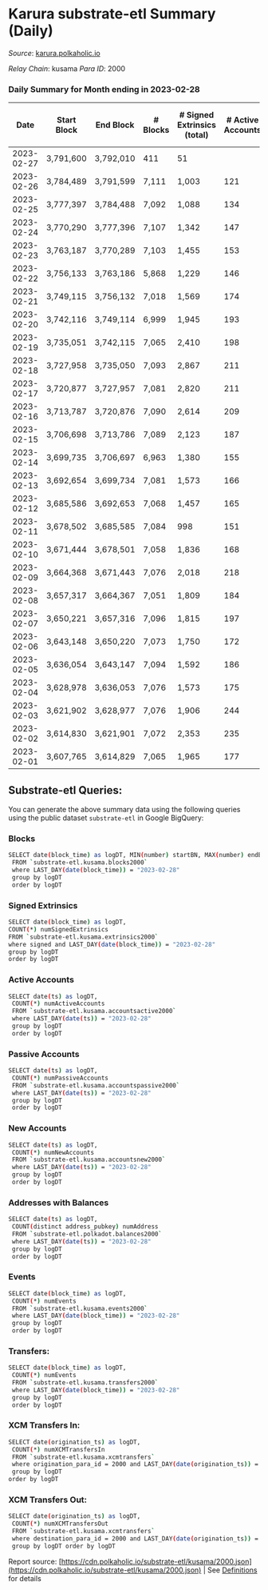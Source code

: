 # Karura substrate-etl Summary (Daily)

_Source_: [karura.polkaholic.io](https://karura.polkaholic.io)

*Relay Chain*: kusama
*Para ID*: 2000



### Daily Summary for Month ending in 2023-02-28


| Date | Start Block | End Block | # Blocks | # Signed Extrinsics (total) | # Active Accounts | # Passive | # New | # Addresses with Balances | # Events | # Transfers | # XCM Transfers In | # XCM Transfers Out | Issues | 
| ---- | ----------- | --------- | -------- | --------------------------- | ----------------- | --------- | ----- | ------------------------- | -------- | ----------- | ------------------ | ------------------- | ------ |
| 2023-02-27 | 3,791,600 | 3,792,010 | 411 | 51 |  |  |  |  | 3,243 | 26 ($2,190.50) |   |   |  |
| 2023-02-26 | 3,784,489 | 3,791,599 | 7,111 | 1,003 | 121 | 27 | 11 | 95,173 | 57,286 | 699 ($103,110.30) |   |   |  |
| 2023-02-25 | 3,777,397 | 3,784,488 | 7,092 | 1,088 | 134 | 28 | 10 | 95,162 | 57,621 | 718 ($487,161.97) |   |   |  |
| 2023-02-24 | 3,770,290 | 3,777,396 | 7,107 | 1,342 | 147 | 28 | 11 | 95,152 | 61,144 | 1,238 ($276,617.16) |   |   |  |
| 2023-02-23 | 3,763,187 | 3,770,289 | 7,103 | 1,455 | 153 | 33 | 16 | 95,144 | 61,133 | 1,199 ($288,851.12) | 65 ($45,050.20) | 80 ($32,155.96) |  |
| 2023-02-22 | 3,756,133 | 3,763,186 | 5,868 | 1,229 | 146 | 29 | 12 | 95,132 | 51,132 | 1,028 ($165,505.63) | 96 ($56,901.12) | 108 ($37,728.06) |  |
| 2023-02-21 | 3,749,115 | 3,756,132 | 7,018 | 1,569 | 174 | 42 | 23 | 95,123 | 62,415 | 1,459 ($296,739.67) | 116 ($56,408.73) | 127 ($76,052.23) |  |
| 2023-02-20 | 3,742,116 | 3,749,114 | 6,999 | 1,945 | 193 | 38 | 21 | 95,102 | 64,205 | 1,612 ($1,434,492.28) | 88 ($46,758.21) | 102 ($215,668.11) |  |
| 2023-02-19 | 3,735,051 | 3,742,115 | 7,065 | 2,410 | 198 | 44 | 22 | 95,084 | 70,237 | 2,503 ($701,736.73) | 116 ($63,074.91) | 127 ($96,181.09) |  |
| 2023-02-18 | 3,727,958 | 3,735,050 | 7,093 | 2,867 | 211 | 47 | 26 | 95,065 | 73,034 | 2,725 ($1,100,768.27) | 156 ($138,948.37) | 163 ($298,383.96) |  |
| 2023-02-17 | 3,720,877 | 3,727,957 | 7,081 | 2,820 | 211 | 51 | 32 | 95,044 | 75,064 | 3,481 ($1,806,826.93) | 151 ($338,229.27) | 160 ($413,422.87) |  |
| 2023-02-16 | 3,713,787 | 3,720,876 | 7,090 | 2,614 | 209 | 43 | 23 | 95,018 | 72,550 | 2,935 ($1,151,574.88) | 130 ($116,749.62) | 118 ($153,050.08) |  |
| 2023-02-15 | 3,706,698 | 3,713,786 | 7,089 | 2,123 | 187 | 48 | 31 | 94,996 | 67,967 | 2,235 ($850,555.45) | 89 ($86,070.82) | 94 ($80,799.19) |  |
| 2023-02-14 | 3,699,735 | 3,706,697 | 6,963 | 1,380 | 155 | 41 | 23 | 94,967 | 60,760 | 1,449 ($583,340.68) | 89 ($228,788.29) | 95 ($159,926.42) |  |
| 2023-02-13 | 3,692,654 | 3,699,734 | 7,081 | 1,573 | 166 | 38 | 18 | 94,950 | 63,105 | 1,509 ($405,113.86) | 114 ($85,229.91) | 111 ($61,384.10) |  |
| 2023-02-12 | 3,685,586 | 3,692,653 | 7,068 | 1,457 | 165 | 37 | 15 | 94,934 | 61,118 | 1,174 ($319,992.09) | 67 ($111,837.46) | 70 ($37,911.86) |  |
| 2023-02-11 | 3,678,502 | 3,685,585 | 7,084 | 998 | 151 | 39 | 17 | 94,920 | 57,231 | 749 ($127,946.31) | 46 ($19,077.36) | 71 ($25,975.45) |  |
| 2023-02-10 | 3,671,444 | 3,678,501 | 7,058 | 1,836 | 168 | 39 | 9 | 94,906 | 65,276 | 1,832 ($786,278.92) | 149 ($153,706.97) | 156 ($123,879.40) |  |
| 2023-02-09 | 3,664,368 | 3,671,443 | 7,076 | 2,018 | 218 | 52 | 30 | 94,900 | 67,880 | 2,342 ($1,549,176.16) | 164 ($138,670.20) | 181 ($176,513.67) |  |
| 2023-02-08 | 3,657,317 | 3,664,367 | 7,051 | 1,809 | 184 | 41 | 16 | 94,878 | 65,693 | 2,161 ($1,674,749.34) | 129 ($99,676.63) | 113 ($124,047.94) |  |
| 2023-02-07 | 3,650,221 | 3,657,316 | 7,096 | 1,815 | 197 | 38 | 16 | 94,865 | 65,617 | 2,034 ($939,753.68) | 127 ($64,214.71) | 138 ($81,020.75) |  |
| 2023-02-06 | 3,643,148 | 3,650,220 | 7,073 | 1,750 | 172 | 32 | 12 | 94,853 | 64,827 | 1,812 ($457,521.86) | 166 ($166,978.18) | 183 ($170,642.72) |  |
| 2023-02-05 | 3,636,054 | 3,643,147 | 7,094 | 1,592 | 186 | 36 | 52 | 94,841 | 64,254 | 1,868 ($403,252.30) | 138 ($60,520.24) | 156 ($54,318.80) |  |
| 2023-02-04 | 3,628,978 | 3,636,053 | 7,076 | 1,573 | 175 | 34 | 20 | 94,790 | 62,002 | 1,320 ($419,299.77) | 99 ($37,868.16) | 125 ($44,770.72) |  |
| 2023-02-03 | 3,621,902 | 3,628,977 | 7,076 | 1,906 | 244 | 47 | 33 | 94,771 | 65,988 | 2,026 ($1,122,775.92) | 123 ($126,433.99) | 143 ($76,120.06) |  |
| 2023-02-02 | 3,614,830 | 3,621,901 | 7,072 | 2,353 | 235 | 52 | 28 | 94,743 | 69,707 | 2,571 ($634,008.88) | 140 ($72,192.12) | 137 ($59,552.24) |  |
| 2023-02-01 | 3,607,765 | 3,614,829 | 7,065 | 1,965 | 177 | 35 | 17 | 94,719 | 66,870 | 2,175 ($275,366.15) | 167 ($56,611.16) | 201 ($48,869.90) |  |

## Substrate-etl Queries:
You can generate the above summary data using the following queries using the public dataset `substrate-etl` in Google BigQuery:

### Blocks
```bash
SELECT date(block_time) as logDT, MIN(number) startBN, MAX(number) endBN, COUNT(*) numBlocks 
 FROM `substrate-etl.kusama.blocks2000`  
 where LAST_DAY(date(block_time)) = "2023-02-28" 
 group by logDT 
 order by logDT
```

### Signed Extrinsics
```bash
SELECT date(block_time) as logDT, 
COUNT(*) numSignedExtrinsics 
FROM `substrate-etl.kusama.extrinsics2000`  
where signed and LAST_DAY(date(block_time)) = "2023-02-28" 
group by logDT 
order by logDT
```

### Active Accounts
```bash
SELECT date(ts) as logDT, 
 COUNT(*) numActiveAccounts 
 FROM `substrate-etl.kusama.accountsactive2000` 
 where LAST_DAY(date(ts)) = "2023-02-28" 
 group by logDT 
 order by logDT
```

### Passive Accounts
```bash
SELECT date(ts) as logDT, 
 COUNT(*) numPassiveAccounts 
 FROM `substrate-etl.kusama.accountspassive2000` 
 where LAST_DAY(date(ts)) = "2023-02-28" 
 group by logDT 
 order by logDT
```

### New Accounts
```bash
SELECT date(ts) as logDT, 
 COUNT(*) numNewAccounts 
 FROM `substrate-etl.kusama.accountsnew2000` 
 where LAST_DAY(date(ts)) = "2023-02-28" 
 group by logDT
 order by logDT
```

### Addresses with Balances
```bash
SELECT date(ts) as logDT,
 COUNT(distinct address_pubkey) numAddress 
 FROM `substrate-etl.polkadot.balances2000` 
 where LAST_DAY(date(ts)) = "2023-02-28" 
 group by logDT 
 order by logDT
```

### Events
```bash
SELECT date(block_time) as logDT, 
 COUNT(*) numEvents 
 FROM `substrate-etl.kusama.events2000` 
 where LAST_DAY(date(block_time)) = "2023-02-28" 
 group by logDT 
 order by logDT
```

### Transfers:
```bash
SELECT date(block_time) as logDT, 
 COUNT(*) numEvents 
 FROM `substrate-etl.kusama.transfers2000` 
 where LAST_DAY(date(block_time)) = "2023-02-28" 
 group by logDT 
 order by logDT
```

### XCM Transfers In:
```bash
SELECT date(origination_ts) as logDT, 
 COUNT(*) numXCMTransfersIn 
 FROM `substrate-etl.kusama.xcmtransfers` 
 where origination_para_id = 2000 and LAST_DAY(date(origination_ts)) = "2023-02-28" 
 group by logDT 
order by logDT
```

### XCM Transfers Out:
```bash
SELECT date(origination_ts) as logDT, 
 COUNT(*) numXCMTransfersOut 
 FROM `substrate-etl.kusama.xcmtransfers` 
 where destination_para_id = 2000 and LAST_DAY(date(origination_ts)) = "2023-02-28" 
 group by logDT order by logDT
```


Report source: [https://cdn.polkaholic.io/substrate-etl/kusama/2000.json](https://cdn.polkaholic.io/substrate-etl/kusama/2000.json) | See [Definitions](/DEFINITIONS.md) for details
